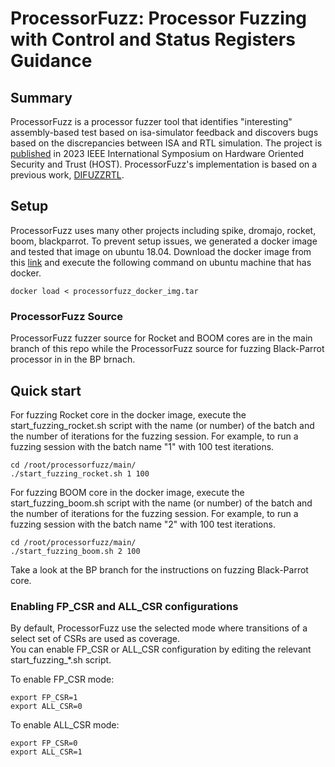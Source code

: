 # ProcessorFuzz: Processor Fuzzing with Control and Status Registers Guidance

## Summary
ProcessorFuzz is a processor fuzzer tool that identifies "interesting" assembly-based test based on isa-simulator feedback and discovers bugs based on the discrepancies between ISA and RTL simulation. The project is [published](https://ieeexplore.ieee.org/document/10133714) in 2023 IEEE International Symposium on Hardware Oriented Security and Trust (HOST). ProcessorFuzz's implementation is based on a previous work, [DIFUZZRTL](https://github.com/compsec-snu/difuzz-rtl).

## Setup
ProcessorFuzz uses many other projects including spike, dromajo, rocket, boom, blackparrot. To prevent setup issues, we generated a docker image and tested that image on ubuntu 18.04.
Download the docker image from this [link](https://drive.google.com/file/d/1fdq18U2CvbaV9QxFMjuFxF5nmL9CrBxj/view?usp=sharing) and execute the following command on ubuntu machine that has docker.
```
docker load < processorfuzz_docker_img.tar
```
### ProcessorFuzz Source
ProcessorFuzz fuzzer source for Rocket and BOOM cores are in the main branch of this repo while the ProcessorFuzz source for fuzzing Black-Parrot processor in in the BP brnach. 


## Quick start

For fuzzing Rocket core in the docker image, execute the start_fuzzing_rocket.sh script with the name (or number) of the batch and the number of iterations for the fuzzing session. 
For example, to run a fuzzing session with the batch name "1" with 100 test iterations. 
```
cd /root/processorfuzz/main/
./start_fuzzing_rocket.sh 1 100
```

For fuzzing BOOM core in the docker image, execute the start_fuzzing_boom.sh script with the name (or number) of the batch and the number of iterations for the fuzzing session. 
For example, to run a fuzzing session with the batch name "2" with 100 test iterations. 
```
cd /root/processorfuzz/main/
./start_fuzzing_boom.sh 2 100
```

Take a look at the BP branch for the instructions on fuzzing Black-Parrot core. 

### Enabling FP_CSR and ALL_CSR configurations

By default, ProcessorFuzz use the selected mode where transitions of a select set of CSRs are used as coverage.  
You can enable FP_CSR or ALL_CSR configuration by editing the relevant start_fuzzing_*.sh script. 

To enable FP_CSR mode:
```
export FP_CSR=1
export ALL_CSR=0
```
To enable ALL_CSR mode:
```
export FP_CSR=0
export ALL_CSR=1
```
